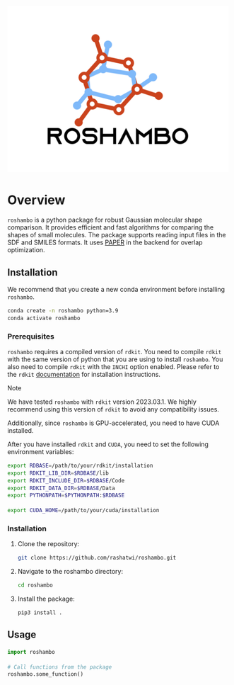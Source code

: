 # <img alt="roshambo" src="docs/logo.jpg" width="500">

# Overview

`roshambo` is a python package for robust Gaussian molecular shape comparison. It 
provides efficient and fast algorithms for comparing the shapes of small molecules. 
The package supports reading input files in the SDF and SMILES formats. 
It uses [PAPER](https://simtk.org/projects/paper/) in the backend for overlap 
optimization. 

## Installation

We recommend that you create a new conda environment before installing `roshambo`. 

```bash
conda create -n roshambo python=3.9
conda activate roshambo
```

### Prerequisites

`roshambo` requires a compiled version of `rdkit`. You need to compile `rdkit` with 
the same version of python that you are using to install `roshambo`. You also need to 
compile `rdkit` with the `INCHI` option enabled. Please refer to the `rdkit` 
[documentation](https://www.rdkit.org/docs/Install.html#building-from-source) for 
installation instructions. 

> [!NOTE]  
> We have tested `roshambo` with `rdkit` version 2023.03.1. We highly recommend using this version of `rdkit` to avoid any compatibility issues. 

Additionally, since `roshambo` is GPU-accelerated, you need to have CUDA installed. 

After you have installed `rdkit` and `CUDA`, you need to set the following environment 
variables:

```bash
export RDBASE=/path/to/your/rdkit/installation
export RDKIT_LIB_DIR=$RDBASE/lib
export RDKIT_INCLUDE_DIR=$RDBASE/Code
export RDKIT_DATA_DIR=$RDBASE/Data
export PYTHONPATH=$PYTHONPATH:$RDBASE

export CUDA_HOME=/path/to/your/cuda/installation
```

### Installation

1. Clone the repository:

    ```bash
    git clone https://github.com/rashatwi/roshambo.git
    ```

2. Navigate to the roshambo directory:

    ```bash
    cd roshambo
    ```

3. Install the package:

    ```bash
    pip3 install .
    ```
   
## Usage

```python
import roshambo

# Call functions from the package
roshambo.some_function()

